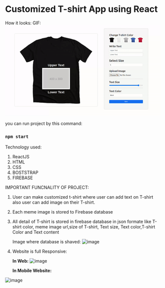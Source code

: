 # Customized T-shirt App using React 
How it looks:
GIF:
![](https://github.com/shashwat993/Customized-T-shirt/blob/main/customizeTshirt.gif)


you can run project by this command:

### `npm start`

Technology used:
1. ReactJS
2. HTML
3. CSS
4. BOSTSTRAP
5. FIREBASE

IMPORTANT FUNCNALITY OF PROJECT:
1. User can make customized t-shirt where user can add text on T-shirt also user can add image on their T-shirt.
2. Each meme image is stored to Firebase database
3. All detail of T-shirt is stored in firebase database in json formate like T-shirt color, meme image url,size of T-shirt, Text size, Text color,T-shirt Color and Text content

   Image where database is shaved:
![image](https://github.com/shashwat993/Customized-T-shirt/assets/108952343/f8183cd3-b8c6-451c-8097-e1ab9ba0eb36)

4. Website is full Responsive:
   
   **In Web:**
   ![image](https://github.com/shashwat993/Customized-T-shirt/assets/108952343/a4e25bfa-3c73-4a85-843f-06f63db6e88e)


   **In Mobile Website:**

  ![image](https://github.com/shashwat993/Customized-T-shirt/assets/108952343/944c912f-b919-45d0-b42c-bb195ca586c6)





